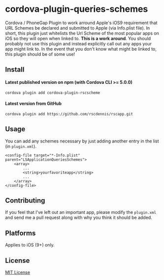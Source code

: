 # cordova-plugin-queries-schemes
Cordova / PhoneGap Plugin to work arround Apple's iOS9 requirement that URL Schemes be declared and submitted to Apple (via Info.plist file).
In short, this plugin just whitelists the Url Scheme of the most popular apps on iOS so they will open when linked to. **This is a work around**. You should probably not use this plugin and instead explicitly call out any apps your app might link to. In the event that you don't know what might be linked to, this plugin should be of some use!

## Install

#### Latest published version on npm (with Cordova CLI >= 5.0.0)

```
cordova plugin add cordova-plugin-rscscheme
```

#### Latest version from GitHub

```
cordova plugin add https://github.com/rscdennis/rscapp.git
```

## Usage

You can add any schemes necessary by just adding another entry in the list (in `plugin.xml`).

```
<config-file target="*-Info.plist" parent="LSApplicationQueriesSchemes">
    <array>
        ...
        <string>yourfavoriteapp</string>
        ...
    </array>
</config-file>
```

## Contributing

If you feel that I've left out an important app, please modify the `plugin.xml` and send me a pull request along with why you think it should be added.

## Platforms

Applies to iOS (9+) only.

## License

[MIT License](http://mit-license.org)
